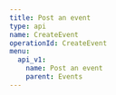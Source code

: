 ```yaml
---
title: Post an event
type: api
name: CreateEvent
operationId: CreateEvent
menu:
  api_v1:
    name: Post an event
    parent: Events
---
```

